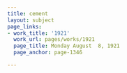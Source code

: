```yaml
---
title: cement
layout: subject
page_links:
- work_title: '1921'
  work_url: pages/works/1921
  page_title: Monday August  8, 1921
  page_anchor: page-1346

---
```

